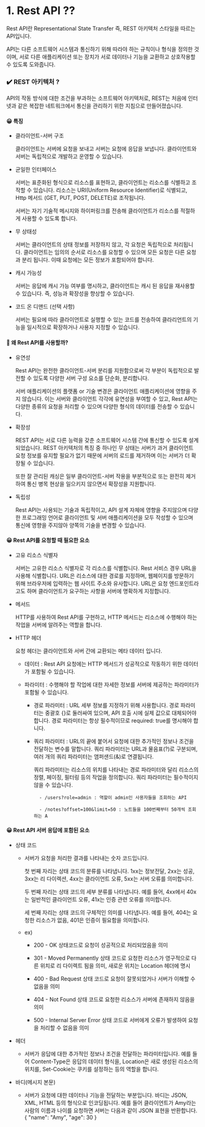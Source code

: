 # 1. Rest API ??

Rest API란 Representational State Transfer 즉, REST 아키텍처 스타일을 따르는 API입니다.

API는 다른 소프트웨어 시스템과 통신하기 위해 따라야 하는 규칙이나 형식을 정의한 것이며, 서로 다른 애플리케이션 또는 장치가 서로 데이터나 기능을 교환하고 상호작용할 수 있도록 도와줍니다.

### ✔️ REST 아키텍처 ?

API의 작동 방식에 대한 조건을 부과하는 소프트웨어 아키텍처로, REST는 처음에 인터넷과 같은 복잡한 네트워크에서 통신을 관리하기 위한 지침으로 만들어졌습니다.

#### 😀 특징

- 클라이언트-서버 구조

    클라이언트는 서버에 요청을 보내고 서버는 요청에 응답을 보냅니다. 클라이언트와 서버는 독립적으로 개발하고 운영할 수 있습니다.

- 균일한 인터페이스

    서버는 표준화된 형식으로 리소스를 표현하고, 클라이언트는 리소스를 식별하고 조작할 수 있습니다. 리소스는 URI(Uniform Resource Identifier)로 식별되고, Http 메서드 (GET, PUT, POST, DELETE)로 조작됩니다.

    서버는 자기 기술적 메시지와 하이퍼링크를 전송해 클라이언트가 리소스를 적절하게 사용할 수 있도록 합니다.

- 무 상태성

    서버는 클라이언트의 상태 정보를 저장하지 않고, 각 요청은 독립적으로 처리됩니다. 클라이언트는 임의의 순서로 리소스를 요청할 수 있으며 모든 요청은 다른 요청과 분리 됩니다. 이때 요청에는 모든 정보가 포함되어야 합니다.

- 캐시 가능성

    서버는 응답에 캐시 가능 여부를 명시하고, 클라이언트는 캐시 된 응답을 재사용할 수 있습니다. 즉, 성능과 확장성을 향상할 수 있습니다.

- 코드 온 디맨드 (선택 사항)

    서버는 필요에 따라 클라이언트로 실행할 수 있는 코드를 전송하여 클라리언트의 기능을 일시적으로 확장하거나 사용자 지정할 수 있습니다.

#### 🤔 왜 Rest API를 사용할까?

- 유연성

    Rest API는 완전한 클라이언트-서버 분리를 지원함으로써 각 부분이 독립적으로 발전할 수 있도록 다양한 서버 구성 요소를 단순화, 분리합니다.

    서버 애플리케이션의 플랫폼 or 기술 변경은 클라이언트 애플리케이션에 영향을 주지 않습니다. 이는 서버와 클라이언트 각각에 유연성을 부여할 수 있고, Rest API는 다양한 종류의 요청을 처리할 수 있으며 다양한 형식의 데이터를 전송할 수 있습니다.

- 확장성

    REST API는 서로 다른 능력을 갖춘 소프트웨어 시스템 간에 통신할 수 있도록 설계되었습니다. REST 아키텍처의 특징 중 하나인 무 상태는 서버가 과거 클라이언트 요청 정보를 유지할 필요가 없기 때문에 서버의 로드를 제거하며 이는 서버가 더 확장될 수 있습니다.

    또한 잘 관리된 캐싱은 일부 클라이언트-서버 작용을 부분적으로 또는 완전히 제거하여 통신 병목 현상을 일으키지 않으면서 확장성을 지원합니다.

- 독립성

    Rest API는 사용되는 기술과 독립적이고, API 설계 자체에 영향을 주지않으며 다양한 프로그래밍 언어로 클라이언트 및 서버 애플리케이션을 모두 작성할 수 있으며 통신에 영향을 주지않아 양쪽의 기술을 변경할 수 있습니다.

#### 😀 Rest API를 요청할 때 필요한 요소

- 고유 리소스 식별자

    서버는 고유한 리소스 식별자로 각 리소스를 식별합니다. Rest 서비스 경우 URL을 사용해 식별합니다. URL은 리소스에 대한 경로를 지정하며, 웹페이지를 방문하기 위해 브라우저에 입력하는 웹 사이트 주소와 유사합니다. URL은 요청 엔드포인트라고도 하며 클라이언트가 요구하는 사항을 서버에 명확하게 지정합니다.

- 메서드

    HTTP를 사용하여 Rest API를 구현하고, HTTP 메서드는 리소스에 수행해야 하는 작업을 서버에 알려주는 역할을 합니다.

- HTTP 헤더

    요청 헤더는 클라이언트와 서버 간에 교환되는 메타 데이터 입니다.

    - 데이터 : Rest API 요청에는 HTTP 메서드가 성공적으로 작동하기 위한 데이터가 포함될 수 있습니다.

    - 파라미터 : 수행해야 할 작업에 대한 자세한 정보를 서버에 제공하는 파라미터가 포함될 수 있습니다.

        - 경로 파라미터 : URL 세부 정보를 지정하기 위해 사용합니다. 경로 파라미터는 중괄호 {}로 둘러싸여 있으며, API 호출 시에 실제 값으로 대체되어야 합니다. 경로 파라미터는 항상 필수적이므로 required: true를 명시해야 합니다.

        - 쿼리 파라미터 : URL의 끝에 붙어서 요청에 대한 추가적인 정보나 조건을 전달하는 변수를 말합니다. 쿼리 파라미터는 URL과 물음표(?)로 구분되며, 여러 개의 쿼리 파라미터는 앰퍼샌드(&)로 연결됩니다.

            쿼리 파라미터는 리소스의 위치를 나타내는 경로 파라미터와 달리 리소스의 정렬, 페이징, 필터링 등의 작업을 정의합니다. 쿼리 파라미터는 필수적이지 않을 수 있습니다.

                - /users?role=admin : 역할이 admin인 사용자들을 조회하는 API

                - /notes?offset=100&limit=50 : 노트들을 100번째부터 50개씩 조회하는 A

#### 😀 Rest API 서버 응답에 포함된 요소

- 상태 코드

    - 서버가 요청을 처리한 결과를 나타내는 숫자 코드입니다. 

        첫 번째 자리는 상태 코드의 분류를 나타냅니다. 1xx는 정보전달, 2xx는 성공, 3xx는 리 다이렉션, 4xx는 클라이언트 오류, 5xx는 서버 오류를 의미합니다.

        두 번째 자리는 상태 코드의 세부 분류를 나타냅니다. 예를 들어, 4xx에서 40x는 일반적인 클라이언트 오류, 41x는 인증 관련 오류를 의미합니다.

        세 번째 자리는 상태 코드의 구체적인 의미를 나타냅니다. 예를 들어, 404는 요청한 리소스가 없음, 401은 인증이 필요함을 의미합니다.

    - ex)

        - 200 - OK 상태코드로 요청이 성공적으로 처리되었음을 의미
        
        - 301 - Moved Permanently 상태 코드로 요청한 리소스가 영구적으로 다른 위치로 리 다이렉트 됨을 의미, 새로운 위치는 Location 헤더에 명시

        - 400 - Bad Request 상태 코드로 요청이 잘못되었거나 서버가 이해할 수 없음을 의미

        - 404 - Not Found 상태 코드로 요청한 리소스가 서버에 존재하지 않음을 의미

        - 500 - Internal Server Error 상태 코드로 서버에게 오류가 발생하여 요청을 처리할 수 없음을 의미

- 헤더

    - 서버가 응답에 대한 추가적인 정보나 조건을 전달하는 파라미터입니다. 예를 들어 Content-Type은 응답의 데이터 형식을, Location은 새로 생성된 리소스의 위치를, Set-Cookie는 쿠키를 설정하는 등의 역할을 합니다.

- 바디(메시지 본문)

    - 서버가 요청에 대한 데이터나 기능을 전달하는 부분입니다. 바디는 JSON, XML, HTML 등의 형식으로 인코딩됩니다. 예를 들어 클라이언트가 Amy라는 사람의 이름과 나이를 요청하면 서버는 다음과 같이 JSON 표현을 반환합니다. { "name": "Amy", "age": 30 }
